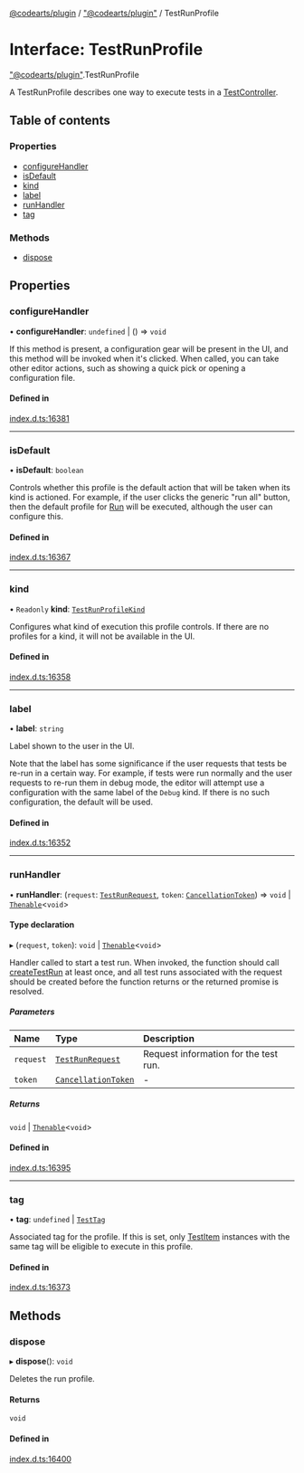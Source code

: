 [@codearts/plugin](../README.md) / ["@codearts/plugin"](../modules/_codearts_plugin_.md) / TestRunProfile

# Interface: TestRunProfile

["@codearts/plugin"](../modules/_codearts_plugin_.md).TestRunProfile

A TestRunProfile describes one way to execute tests in a [TestController](codearts_plugin_.TestController.md).

## Table of contents

### Properties

- [configureHandler](codearts_plugin_.TestRunProfile.md#configurehandler)
- [isDefault](codearts_plugin_.TestRunProfile.md#isdefault)
- [kind](codearts_plugin_.TestRunProfile.md#kind)
- [label](codearts_plugin_.TestRunProfile.md#label)
- [runHandler](codearts_plugin_.TestRunProfile.md#runhandler)
- [tag](codearts_plugin_.TestRunProfile.md#tag)

### Methods

- [dispose](codearts_plugin_.TestRunProfile.md#dispose)

## Properties

### configureHandler

• **configureHandler**: `undefined` \| () => `void`

If this method is present, a configuration gear will be present in the
UI, and this method will be invoked when it's clicked. When called,
you can take other editor actions, such as showing a quick pick or
opening a configuration file.

#### Defined in

[index.d.ts:16381](https://github.com/shuyaqian/cloudide-plugin-api/blob/3fbdd11/index.d.ts#L16381)

___

### isDefault

• **isDefault**: `boolean`

Controls whether this profile is the default action that will
be taken when its kind is actioned. For example, if the user clicks
the generic "run all" button, then the default profile for
[Run](../enums/codearts_plugin_.TestRunProfileKind.md#run) will be executed, although the
user can configure this.

#### Defined in

[index.d.ts:16367](https://github.com/shuyaqian/cloudide-plugin-api/blob/3fbdd11/index.d.ts#L16367)

___

### kind

• `Readonly` **kind**: [`TestRunProfileKind`](../enums/codearts_plugin_.TestRunProfileKind.md)

Configures what kind of execution this profile controls. If there
are no profiles for a kind, it will not be available in the UI.

#### Defined in

[index.d.ts:16358](https://github.com/shuyaqian/cloudide-plugin-api/blob/3fbdd11/index.d.ts#L16358)

___

### label

• **label**: `string`

Label shown to the user in the UI.

Note that the label has some significance if the user requests that
tests be re-run in a certain way. For example, if tests were run
normally and the user requests to re-run them in debug mode, the editor
will attempt use a configuration with the same label of the `Debug`
kind. If there is no such configuration, the default will be used.

#### Defined in

[index.d.ts:16352](https://github.com/shuyaqian/cloudide-plugin-api/blob/3fbdd11/index.d.ts#L16352)

___

### runHandler

• **runHandler**: (`request`: [`TestRunRequest`](../classes/codearts_plugin_.TestRunRequest.md), `token`: [`CancellationToken`](codearts_plugin_.CancellationToken.md)) => `void` \| [`Thenable`](Thenable.md)<`void`\>

#### Type declaration

▸ (`request`, `token`): `void` \| [`Thenable`](Thenable.md)<`void`\>

Handler called to start a test run. When invoked, the function should call
[createTestRun](codearts_plugin_.TestController.md#createtestrun) at least once, and all test runs
associated with the request should be created before the function returns
or the returned promise is resolved.

##### Parameters

| Name | Type | Description |
| :------ | :------ | :------ |
| `request` | [`TestRunRequest`](../classes/codearts_plugin_.TestRunRequest.md) | Request information for the test run. |
| `token` | [`CancellationToken`](codearts_plugin_.CancellationToken.md) | - |

##### Returns

`void` \| [`Thenable`](Thenable.md)<`void`\>

#### Defined in

[index.d.ts:16395](https://github.com/shuyaqian/cloudide-plugin-api/blob/3fbdd11/index.d.ts#L16395)

___

### tag

• **tag**: `undefined` \| [`TestTag`](../classes/codearts_plugin_.TestTag.md)

Associated tag for the profile. If this is set, only [TestItem](codearts_plugin_.TestItem.md)
instances with the same tag will be eligible to execute in this profile.

#### Defined in

[index.d.ts:16373](https://github.com/shuyaqian/cloudide-plugin-api/blob/3fbdd11/index.d.ts#L16373)

## Methods

### dispose

▸ **dispose**(): `void`

Deletes the run profile.

#### Returns

`void`

#### Defined in

[index.d.ts:16400](https://github.com/shuyaqian/cloudide-plugin-api/blob/3fbdd11/index.d.ts#L16400)
